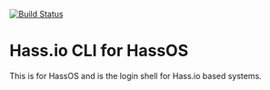 [![Build Status](https://dev.azure.com/home-assistant/Home%20Assistant/_apis/build/status/home-assistant.hassos-cli?branchName=master)](https://dev.azure.com/home-assistant/Home%20Assistant/_build/latest?definitionId=5&branchName=master)

# Hass.io CLI for HassOS

This is for HassOS and is the login shell for Hass.io based systems.
